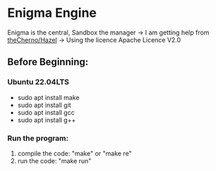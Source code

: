 # Enigma Engine
Enigma is the central, Sandbox the manager
-> I am getting help from [theCherno/Hazel](https://github.com/TheCherno/Hazel)
-> Using the licence Apache Licence V2.0

## Before Beginning:
### Ubuntu 22.04LTS
- sudo apt install make
- sudo apt install git
- sudo apt install gcc
- sudo apt install g++


### Run the program:

1) compile the code: "make" or "make re"
2) run the code: "make run"